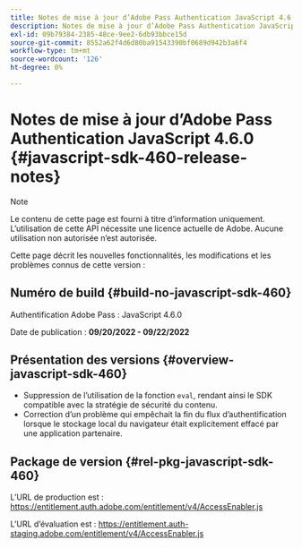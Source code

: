 ```yaml
---
title: Notes de mise à jour d’Adobe Pass Authentication JavaScript 4.6.0
description: Notes de mise à jour d’Adobe Pass Authentication JavaScript 4.6.0
exl-id: 09b79384-2385-48ce-9ee2-6db93bbce15d
source-git-commit: 8552a62f4d6d80ba91543390bf0689d942b3a6f4
workflow-type: tm+mt
source-wordcount: '126'
ht-degree: 0%

---
```


# Notes de mise à jour d’Adobe Pass Authentication JavaScript 4.6.0 {#javascript-sdk-460-release-notes}

>[!NOTE]
>
>Le contenu de cette page est fourni à titre d’information uniquement. L’utilisation de cette API nécessite une licence actuelle de Adobe. Aucune utilisation non autorisée n’est autorisée.

Cette page décrit les nouvelles fonctionnalités, les modifications et les problèmes connus de cette version :

## Numéro de build {#build-no-javascript-sdk-460}

Authentification Adobe Pass : JavaScript 4.6.0

Date de publication : **09/20/2022 - 09/22/2022**


## Présentation des versions {#overview-javascript-sdk-460}

* Suppression de l’utilisation de la fonction `eval`, rendant ainsi le SDK compatible avec la stratégie de sécurité du contenu.
* Correction d’un problème qui empêchait la fin du flux d’authentification lorsque le stockage local du navigateur était explicitement effacé par une application partenaire.


## Package de version {#rel-pkg-javascript-sdk-460}

L’URL de production est : https://entitlement.auth.adobe.com/entitlement/v4/AccessEnabler.js

L’URL d’évaluation est : https://entitlement.auth-staging.adobe.com/entitlement/v4/AccessEnabler.js
